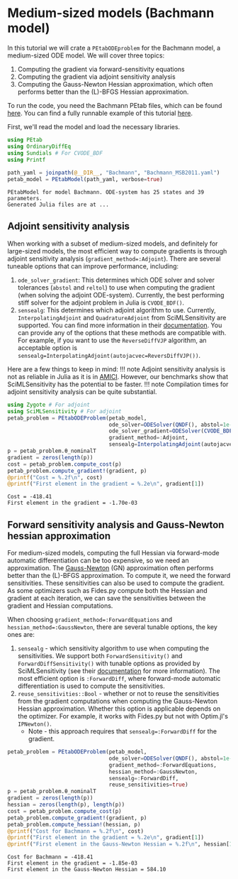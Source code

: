 # Medium-sized models (Bachmann model)

In this tutorial we will crate a `PEtabODEproblem` for the Bachmann model, a medium-sized ODE model. We will cover three topics:

1. Computing the gradient via forward-sensitivity equations
2. Computing the gradient via adjoint sensitivity analysis
3. Computing the Gauss-Newton Hessian approximation, which often performs better than the (L)-BFGS Hessian approximation.

To run the code, you need the Bachmann PEtab files, which can be found [here](https://github.com/sebapersson/PEtab.jl/tree/main/examples/Bachmann). You can find a fully runnable example of this tutorial [here](https://github.com/sebapersson/PEtab.jl/tree/main/examples/Bachmann.jl).

First, we'll read the model and load the necessary libraries.

```julia
using PEtab
using OrdinaryDiffEq
using Sundials # For CVODE_BDF
using Printf
 
path_yaml = joinpath(@__DIR__, "Bachmann", "Bachmann_MSB2011.yaml") 
petab_model = PEtabModel(path_yaml, verbose=true)
```
```
PEtabModel for model Bachmann. ODE-system has 25 states and 39 parameters.
Generated Julia files are at ...
```

## Adjoint sensitivity analysis

When working with a subset of medium-sized models, and definitely for large-sized models, the most efficient way to compute gradients is through adjoint sensitivity analysis (`gradient_method=:Adjoint`). There are several tuneable options that can improve performance, including:

1. `ode_solver_gradient`: This determines which ODE solver and solver tolerances (`abstol` and `reltol`) to use when computing the gradient (when solving the adjoint ODE-system). Currently, the best performing stiff solver for the adjoint problem in Julia is `CVODE_BDF()`.
2. `sensealg`: This determines which adjoint algorithm to use. Currently, `InterpolatingAdjoint` and `QuadratureAdjoint` from SciMLSensitivity are supported. You can find more information in their [documentation](https://github.com/SciML/SciMLSensitivity.jl). You can provide any of the options that these methods are compatible with. For example, if you want to use the `ReverseDiffVJP` algorithm, an acceptable option is `sensealg=InterpolatingAdjoint(autojacvec=ReversDiffVJP())`.

Here are a few things to keep in mind:
!!! note
   Adjoint sensitivity analysis is not as reliable in Julia as it is in [AMICI](https://github.com/SciML/SciMLSensitivity.jl/issues/795). However, our benchmarks show that SciMLSensitivity has the potential to be faster.
!!! note
   Compilation times for adjoint sensitivity analysis can be quite substantial.

```julia
using Zygote # For adjoint
using SciMLSensitivity # For adjoint
petab_problem = PEtabODEProblem(petab_model, 
                                ode_solver=ODESolver(QNDF(), abstol=1e-8, reltol=1e-8), 
                                ode_solver_gradient=ODESolver(CVODE_BDF(), abstol=1e-8, reltol=1e-8),
                                gradient_method=:Adjoint, 
                                sensealg=InterpolatingAdjoint(autojacvec=EnzymeVJP())) 
p = petab_problem.θ_nominalT 
gradient = zeros(length(p)) 
cost = petab_problem.compute_cost(p)
petab_problem.compute_gradient!(gradient, p)
@printf("Cost = %.2f\n", cost)
@printf("First element in the gradient = %.2e\n", gradient[1])
```
```
Cost = -418.41
First element in the gradient = -1.70e-03
```

## Forward sensitivity analysis and Gauss-Newton hessian approximation

For medium-sized models, computing the full Hessian via forward-mode automatic differentiation can be too expensive, so we need an approximation. The [Gauss-Newton](https://en.wikipedia.org/wiki/Gauss%E2%80%93Newton_algorithm) (GN) approximation often performs better than the (L)-BFGS approximation. To compute it, we need the forward sensitivities. These sensitivities can also be used to compute the gradient. As some optimizers such as Fides.py compute both the Hessian and gradient at each iteration, we can save the sensitivities between the gradient and Hessian computations.

When choosing `gradient_method=:ForwardEquations` and `hessian_method=:GaussNewton`, there are several tunable options, the key ones are:

1. `sensealg` - which sensitivity algorithm to use when computing the sensitivities. We support both `ForwardSensitivity()` and `ForwardDiffSensitivity()` with tunable options as provided by SciMLSensitivity (see their [documentation](https://github.com/SciML/SciMLSensitivity.jl) for more information). The most efficient option is `:ForwardDiff`, where forward-mode automatic differentiation is used to compute the sensitivities.
2. `reuse_sensitivities::Bool` - whether or not to reuse the sensitivities from the gradient computations when computing the Gauss-Newton Hessian approximation. Whether this option is applicable depends on the optimizer. For example, it works with Fides.py but not with Optim.jl's `IPNewton()`.
   * Note - this approach requires that `sensealg=:ForwardDiff` for the gradient.

```julia
petab_problem = PEtabODEProblem(petab_model, 
                                ode_solver=ODESolver(QNDF(), abstol=1e-8, reltol=1e-8),
                                gradient_method=:ForwardEquations, 
                                hessian_method=:GaussNewton,
                                sensealg=:ForwardDiff, 
                                reuse_sensitivities=true) 
p = petab_problem.θ_nominalT 
gradient = zeros(length(p)) 
hessian = zeros(length(p), length(p)) 
cost = petab_problem.compute_cost(p)
petab_problem.compute_gradient!(gradient, p)
petab_problem.compute_hessian!(hessian, p)
@printf("Cost for Bachmann = %.2f\n", cost)
@printf("First element in the gradient = %.2e\n", gradient[1])
@printf("First element in the Gauss-Newton Hessian = %.2f\n", hessian[1, 1])
```
```
Cost for Bachmann = -418.41
First element in the gradient = -1.85e-03
First element in the Gauss-Newton Hessian = 584.10
```
